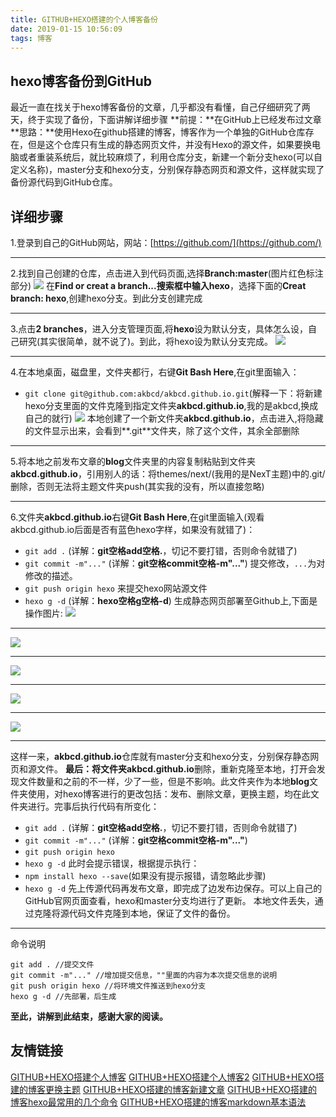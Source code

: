 ```yaml
---
title: GITHUB+HEXO搭建的个人博客备份
date: 2019-01-15 10:56:09
tags: 博客
---
```

## hexo博客备份到GitHub
<!--more-->
最近一直在找关于hexo博客备份的文章，几乎都没有看懂，自己仔细研究了两天，终于实现了备份，下面讲解详细步骤
**前提：**在GitHub上已经发布过文章
**思路：**使用Hexo在github搭建的博客，博客作为一个单独的GitHub仓库存在，但是这个仓库只有生成的静态网页文件，并没有Hexo的源文件，如果要换电脑或者重装系统后，就比较麻烦了，利用仓库分支，新建一个新分支hexo(可以自定义名称)，master分支和hexo分支，分别保存静态网页和源文件，这样就实现了备份源代码到GitHub仓库。
## 详细步骤
1.登录到自己的GitHub网站，网站：[https://github.com/](https://github.com/)
***
2.找到自己创建的仓库，点击进入到代码页面,选择**Branch:master**(图片红色标注部分)
![](http://wx4.sinaimg.cn/mw690/0060lm7Tly1fz73mc5zesj30y90e9tau.jpg)
在**Find or creat a branch...**搜索框中输入**hexo**，选择下面的**Creat branch: hexo**,创建hexo分支。到此分支创建完成
***
3.点击**2 branches**，进入分支管理页面,将**hexo**设为默认分支，具体怎么设，自己研究(其实很简单，就不说了)。到此，将hexo设为默认分支完成。
![](http://wx2.sinaimg.cn/mw690/0060lm7Tly1fz73yd54o0j30yc0atabh.jpg)
***
4.在本地桌面，磁盘里，文件夹都行，右键**Git Bash Here**,在git里面输入：
- `git clone git@github.com:akbcd/akbcd.github.io.git`(解释一下：将新建hexo分支里面的文件克隆到指定文件夹**akbcd.github.io**,我的是akbcd,换成自己的就行)
![](http://wx1.sinaimg.cn/mw690/0060lm7Tly1fz74co2j0cj30km0a8q40.jpg)
本地创建了一个新文件夹**akbcd.github.io**，点击进入,将隐藏的文件显示出来，会看到**.git**文件夹，除了这个文件，其余全部删除
***
5.将本地之前发布文章的**blog**文件夹里的内容复制粘贴到文件夹**akbcd.github.io**，引用别人的话：将themes/next/(我用的是NexT主题)中的.git/删除，否则无法将主题文件夹push(其实我的没有，所以直接忽略)
***
6.文件夹**akbcd.github.io**右键**Git Bash Here**,在git里面输入(观看akbcd.github.io后面是否有蓝色hexo字样，如果没有就错了)：
- `git add .` (详解：**git空格add空格.**，切记不要打错，否则命令就错了)
- `git commit -m"..."` (详解：**git空格commit空格-m"..."**)
提交修改，`...`为对修改的描述。
- `git push origin hexo` 
来提交hexo网站源文件
- `hexo g -d` (详解：**hexo空格g空格-d**)
生成静态网页部署至Github上,下面是操作图片:
![](http://wx3.sinaimg.cn/mw690/0060lm7Tly1fz75222tc2j30km0cjwhj.jpg)
***
![](http://wx4.sinaimg.cn/mw690/0060lm7Tly1fz752vwhh7j30kr0chadg.jpg)
***
![](http://wx4.sinaimg.cn/mw690/0060lm7Tly1fz753i9bz6j30kl07mta7.jpg)
***
![](http://wx1.sinaimg.cn/mw690/0060lm7Tly1fz7543vdyjj30km0chac2.jpg)
***
![](http://wx3.sinaimg.cn/mw690/0060lm7Tly1fz754oinm9j30kn0chjtj.jpg)
***
这样一来，**akbcd.github.io**仓库就有master分支和hexo分支，分别保存静态网页和源文件。
**最后：**将文件夹**akbcd.github.io**删除，重新克隆至本地，打开会发现文件数量和之前的不一样，少了一些，但是不影响。此文件夹作为本地**blog**文件夹使用，对hexo博客进行的更改包括：发布、删除文章，更换主题，均在此文件夹进行。完事后执行代码有所变化：
- `git add .` (详解：**git空格add空格.**，切记不要打错，否则命令就错了)
- `git commit -m"..."` (详解：**git空格commit空格-m"..."**)
- `git push origin hexo` 
- `hexo g -d`
此时会提示错误，根据提示执行：
- `npm install hexo --save`(如果没有提示报错，请忽略此步骤)
- `hexo g -d`
先上传源代码再发布文章，即完成了边发布边保存。可以上自己的GitHub官网页面查看，hexo和master分支均进行了更新。
本地文件丢失，通过克隆将源代码文件克隆到本地，保证了文件的备份。
***
命令说明
```
git add . //提交文件
git commit -m"..." //增加提交信息，""里面的内容为本次提交信息的说明
git push origin hexo //将环境文件推送到hexo分支
hexo g -d //先部署，后生成
```
**至此，讲解到此结束，感谢大家的阅读。**
## 友情链接
[GITHUB+HEXO搭建个人博客](https://akbcd.github.io/2018/09/22/GITHUB+HEXO搭建个人博客/)
[GITHUB+HEXO搭建个人博客2](https://akbcd.github.io/2019/01/08/GITHUB+HEXO搭建个人博客2/)
[GITHUB+HEXO搭建的博客更换主题](https://akbcd.github.io/2018/09/24/GITHUB+HEXO搭建的博客更换主题/)
[GITHUB+HEXO搭建的博客新建文章](https://akbcd.github.io/2018/10/27/GITHUB+HEXO搭建的博客新建文章/)
[GITHUB+HEXO搭建的博客hexo最常用的几个命令](https://akbcd.github.io/2018/10/27/GITHUB+HEXO搭建的博客hexo最常用的几个命令/)
[GITHUB+HEXO搭建的博客markdown基本语法](https://akbcd.github.io/2018/10/28/GITHUB+HEXO搭建的博客markdown基本语法/)